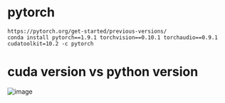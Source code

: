 
# pytorch
```
https://pytorch.org/get-started/previous-versions/
conda install pytorch==1.9.1 torchvision==0.10.1 torchaudio==0.9.1 cudatoolkit=10.2 -c pytorch
```
# cuda version vs python version

![image](https://github.com/StevenLOL/ubuntu_commands/assets/5893788/513c26b4-c59a-48c6-8970-8879f16b768b)

# 
